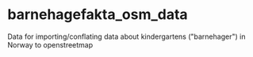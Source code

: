 # barnehagefakta_osm_data
Data for importing/conflating data about kindergartens ("barnehager") in Norway to openstreetmap
